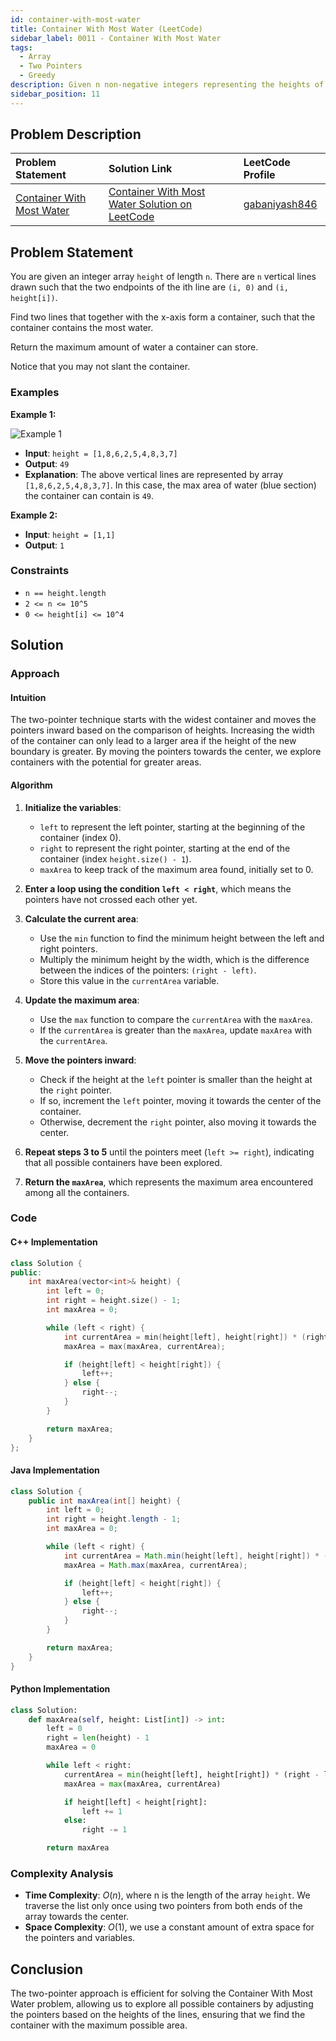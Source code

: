```yaml
---
id: container-with-most-water
title: Container With Most Water (LeetCode)
sidebar_label: 0011 - Container With Most Water
tags:
  - Array
  - Two Pointers
  - Greedy
description: Given n non-negative integers representing the heights of vertical lines, find the two lines that together with the x-axis form a container, such that the container contains the most water.
sidebar_position: 11
---
```


## Problem Description

| Problem Statement                                                                     | Solution Link                                                                                                                                                            | LeetCode Profile                                       |
| :------------------------------------------------------------------------------------ | :----------------------------------------------------------------------------------------------------------------------------------------------------------------------- | :----------------------------------------------------- |
| [Container With Most Water](https://leetcode.com/problems/container-with-most-water/) | [Container With Most Water Solution on LeetCode](https://leetcode.com/problems/container-with-most-water/solutions/3701708/best-method-c-java-python-beginner-friendly/) | [gabaniyash846](https://leetcode.com/u/gabaniyash846/) |

## Problem Statement

You are given an integer array `height` of length `n`. There are `n` vertical lines drawn such that the two endpoints of the ith line are `(i, 0)` and `(i, height[i])`.

Find two lines that together with the x-axis form a container, such that the container contains the most water.

Return the maximum amount of water a container can store.

Notice that you may not slant the container.

### Examples

**Example 1:**

![Example 1](https://s3-lc-upload.s3.amazonaws.com/uploads/2018/07/17/question_11.jpg)

- **Input**: `height = [1,8,6,2,5,4,8,3,7]`
- **Output**: `49`
- **Explanation**: The above vertical lines are represented by array `[1,8,6,2,5,4,8,3,7]`. In this case, the max area of water (blue section) the container can contain is `49`.

**Example 2:**

- **Input**: `height = [1,1]`
- **Output**: `1`

### Constraints

- `n == height.length`
- `2 <= n <= 10^5`
- `0 <= height[i] <= 10^4`

## Solution

### Approach

#### Intuition

The two-pointer technique starts with the widest container and moves the pointers inward based on the comparison of heights. Increasing the width of the container can only lead to a larger area if the height of the new boundary is greater. By moving the pointers towards the center, we explore containers with the potential for greater areas.

#### Algorithm

1. **Initialize the variables**:

   - `left` to represent the left pointer, starting at the beginning of the container (index 0).
   - `right` to represent the right pointer, starting at the end of the container (index `height.size() - 1`).
   - `maxArea` to keep track of the maximum area found, initially set to 0.

2. **Enter a loop using the condition `left < right`**, which means the pointers have not crossed each other yet.

3. **Calculate the current area**:

   - Use the `min` function to find the minimum height between the left and right pointers.
   - Multiply the minimum height by the width, which is the difference between the indices of the pointers: `(right - left)`.
   - Store this value in the `currentArea` variable.

4. **Update the maximum area**:

   - Use the `max` function to compare the `currentArea` with the `maxArea`.
   - If the `currentArea` is greater than the `maxArea`, update `maxArea` with the `currentArea`.

5. **Move the pointers inward**:

   - Check if the height at the `left` pointer is smaller than the height at the `right` pointer.
   - If so, increment the `left` pointer, moving it towards the center of the container.
   - Otherwise, decrement the `right` pointer, also moving it towards the center.

6. **Repeat steps 3 to 5** until the pointers meet (`left >= right`), indicating that all possible containers have been explored.

7. **Return the `maxArea`**, which represents the maximum area encountered among all the containers.

### Code

#### C++ Implementation

```cpp
class Solution {
public:
    int maxArea(vector<int>& height) {
        int left = 0;
        int right = height.size() - 1;
        int maxArea = 0;

        while (left < right) {
            int currentArea = min(height[left], height[right]) * (right - left);
            maxArea = max(maxArea, currentArea);

            if (height[left] < height[right]) {
                left++;
            } else {
                right--;
            }
        }

        return maxArea;
    }
};
```

#### Java Implementation

```java
class Solution {
    public int maxArea(int[] height) {
        int left = 0;
        int right = height.length - 1;
        int maxArea = 0;

        while (left < right) {
            int currentArea = Math.min(height[left], height[right]) * (right - left);
            maxArea = Math.max(maxArea, currentArea);

            if (height[left] < height[right]) {
                left++;
            } else {
                right--;
            }
        }

        return maxArea;
    }
}
```

#### Python Implementation

```python
class Solution:
    def maxArea(self, height: List[int]) -> int:
        left = 0
        right = len(height) - 1
        maxArea = 0

        while left < right:
            currentArea = min(height[left], height[right]) * (right - left)
            maxArea = max(maxArea, currentArea)

            if height[left] < height[right]:
                left += 1
            else:
                right -= 1

        return maxArea
```

### Complexity Analysis

- **Time Complexity**: $O(n)$, where n is the length of the array `height`. We traverse the list only once using two pointers from both ends of the array towards the center.
- **Space Complexity**: $O(1)$, we use a constant amount of extra space for the pointers and variables.

## Conclusion

The two-pointer approach is efficient for solving the Container With Most Water problem, allowing us to explore all possible containers by adjusting the pointers based on the heights of the lines, ensuring that we find the container with the maximum possible area.
